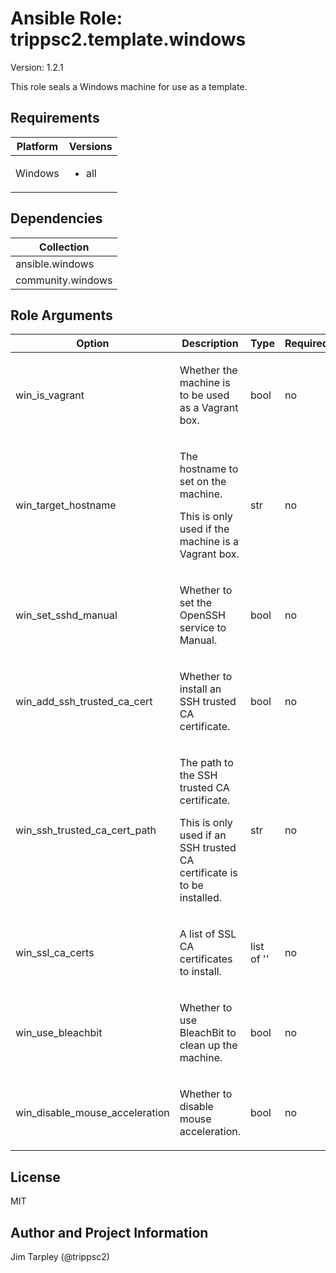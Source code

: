 <!-- BEGIN_ANSIBLE_DOCS -->

# Ansible Role: trippsc2.template.windows
Version: 1.2.1

This role seals a Windows machine for use as a template.

## Requirements

| Platform | Versions |
| -------- | -------- |
| Windows | <ul><li>all</li></ul> |

## Dependencies

| Collection |
| ---------- |
| ansible.windows |
| community.windows |

## Role Arguments
|Option|Description|Type|Required|Choices|Default|
|---|---|---|---|---|---|
| win_is_vagrant | <p>Whether the machine is to be used as a Vagrant box.</p> | bool | no |  | False |
| win_target_hostname | <p>The hostname to set on the machine.</p><p>This is only used if the machine is a Vagrant box.</p> | str | no |  |  |
| win_set_sshd_manual | <p>Whether to set the OpenSSH service to Manual.</p> | bool | no |  | False |
| win_add_ssh_trusted_ca_cert | <p>Whether to install an SSH trusted CA certificate.</p> | bool | no |  | False |
| win_ssh_trusted_ca_cert_path | <p>The path to the SSH trusted CA certificate.</p><p>This is only used if an SSH trusted CA certificate is to be installed.</p> | str | no |  |  |
| win_ssl_ca_certs | <p>A list of SSL CA certificates to install.</p> | list of '' | no |  | [] |
| win_use_bleachbit | <p>Whether to use BleachBit to clean up the machine.</p> | bool | no |  | True |
| win_disable_mouse_acceleration | <p>Whether to disable mouse acceleration.</p> | bool | no |  | True |


## License
MIT

## Author and Project Information
Jim Tarpley (@trippsc2)
<!-- END_ANSIBLE_DOCS -->
